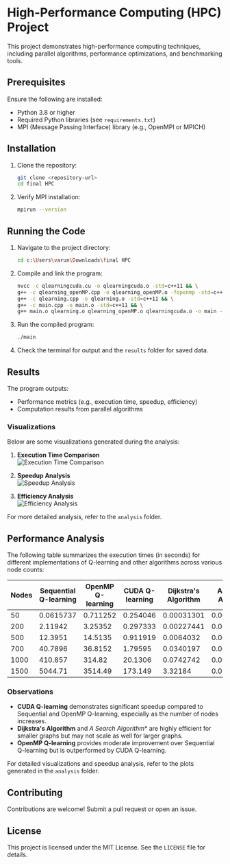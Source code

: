 # High-Performance Computing (HPC) Project

This project demonstrates high-performance computing techniques, including parallel algorithms, performance optimizations, and benchmarking tools.

## Prerequisites

Ensure the following are installed:
- Python 3.8 or higher
- Required Python libraries (see `requirements.txt`)
- MPI (Message Passing Interface) library (e.g., OpenMPI or MPICH)

## Installation

1. Clone the repository:
   ```bash
   git clone <repository-url>
   cd final HPC
   ```

2. Verify MPI installation:
   ```bash
   mpirun --version
   ```

## Running the Code

1. Navigate to the project directory:
   ```bash
   cd c:\Users\varun\Downloads\final HPC
   ```

2. Compile and link the program:
   ```bash
   nvcc -c qlearningcuda.cu -o qlearningcuda.o -std=c++11 && \
   g++ -c qlearning_openMP.cpp -o qlearning_openMP.o -fopenmp -std=c++11 && \
   g++ -c qlearning.cpp -o qlearning.o -std=c++11 && \
   g++ -c main.cpp -o main.o -std=c++11 && \
   g++ main.o qlearning.o qlearning_openMP.o qlearningcuda.o -o main -fopenmp -L/usr/local/cuda/lib64 -lcuda -lcudart -lcurand
   ```

3. Run the compiled program:
   ```bash
   ./main
   ```

4. Check the terminal for output and the `results` folder for saved data.

## Results

The program outputs:
- Performance metrics (e.g., execution time, speedup, efficiency)
- Computation results from parallel algorithms

### Visualizations

Below are some visualizations generated during the analysis:

1. **Execution Time Comparison**  
   ![Execution Time Comparison](analysis/execution_time_comparison.png)

2. **Speedup Analysis**  
   ![Speedup Analysis](analysis/speedup_analysis.png)

3. **Efficiency Analysis**  
   ![Efficiency Analysis](analysis/efficiency_analysis.png)

For more detailed analysis, refer to the `analysis` folder.

## Performance Analysis

The following table summarizes the execution times (in seconds) for different implementations of Q-learning and other algorithms across various node counts:

| Nodes | Sequential Q-learning | OpenMP Q-learning | CUDA Q-learning | Dijkstra's Algorithm | A* Search Algorithm |
|-------|------------------------|-------------------|-----------------|----------------------|---------------------|
| 50    | 0.0615737             | 0.711252          | 0.254046        | 0.00031301           | 0.00029464          |
| 200   | 2.11942               | 3.25352           | 0.297333        | 0.00227441           | 0.00064038          |
| 500   | 12.3951               | 14.5135           | 0.911919        | 0.0064032            | 0.00359426          |
| 700   | 40.7896               | 36.8152           | 1.79595         | 0.0340197            | 0.000864486         |
| 1000  | 410.857               | 314.82            | 20.1306         | 0.0742742            | 0.00834486          |
| 1500  | 5044.71               | 3514.49           | 173.149         | 3.32184              | 0.0727079           |

### Observations

- **CUDA Q-learning** demonstrates significant speedup compared to Sequential and OpenMP Q-learning, especially as the number of nodes increases.
- **Dijkstra's Algorithm** and **A* Search Algorithm** are highly efficient for smaller graphs but may not scale as well for larger graphs.
- **OpenMP Q-learning** provides moderate improvement over Sequential Q-learning but is outperformed by CUDA Q-learning.

For detailed visualizations and speedup analysis, refer to the plots generated in the `analysis` folder.

## Contributing

Contributions are welcome! Submit a pull request or open an issue.

## License

This project is licensed under the MIT License. See the `LICENSE` file for details.
